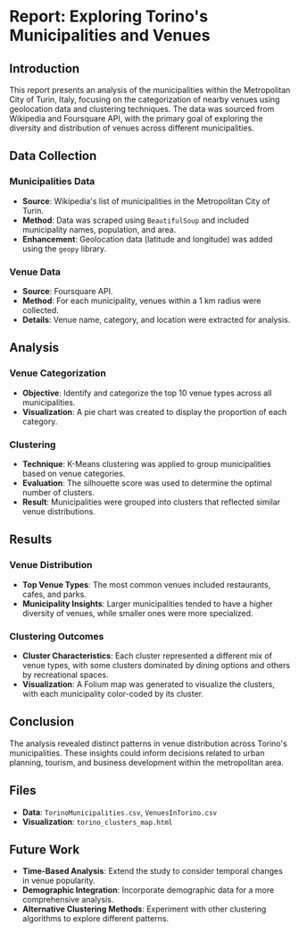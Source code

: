 # Report: Exploring Torino's Municipalities and Venues

## Introduction

This report presents an analysis of the municipalities within the Metropolitan City of Turin, Italy, focusing on the categorization of nearby venues using geolocation data and clustering techniques. The data was sourced from Wikipedia and Foursquare API, with the primary goal of exploring the diversity and distribution of venues across different municipalities.

## Data Collection

### Municipalities Data
- **Source**: Wikipedia's list of municipalities in the Metropolitan City of Turin.
- **Method**: Data was scraped using `BeautifulSoup` and included municipality names, population, and area.
- **Enhancement**: Geolocation data (latitude and longitude) was added using the `geopy` library.

### Venue Data
- **Source**: Foursquare API.
- **Method**: For each municipality, venues within a 1 km radius were collected.
- **Details**: Venue name, category, and location were extracted for analysis.

## Analysis

### Venue Categorization
- **Objective**: Identify and categorize the top 10 venue types across all municipalities.
- **Visualization**: A pie chart was created to display the proportion of each category.

### Clustering
- **Technique**: K-Means clustering was applied to group municipalities based on venue categories.
- **Evaluation**: The silhouette score was used to determine the optimal number of clusters.
- **Result**: Municipalities were grouped into clusters that reflected similar venue distributions.

## Results

### Venue Distribution
- **Top Venue Types**: The most common venues included restaurants, cafes, and parks.
- **Municipality Insights**: Larger municipalities tended to have a higher diversity of venues, while smaller ones were more specialized.

### Clustering Outcomes
- **Cluster Characteristics**: Each cluster represented a different mix of venue types, with some clusters dominated by dining options and others by recreational spaces.
- **Visualization**: A Folium map was generated to visualize the clusters, with each municipality color-coded by its cluster.

## Conclusion

The analysis revealed distinct patterns in venue distribution across Torino's municipalities. These insights could inform decisions related to urban planning, tourism, and business development within the metropolitan area.

## Files
- **Data**: `TorinoMunicipalities.csv`, `VenuesInTorino.csv`
- **Visualization**: `torino_clusters_map.html`

## Future Work

- **Time-Based Analysis**: Extend the study to consider temporal changes in venue popularity.
- **Demographic Integration**: Incorporate demographic data for a more comprehensive analysis.
- **Alternative Clustering Methods**: Experiment with other clustering algorithms to explore different patterns.


